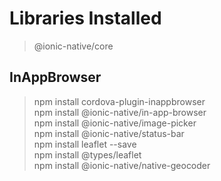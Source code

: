 # Libraries Installed

> @ionic-native/core

## InAppBrowser

> npm install cordova-plugin-inappbrowser \
> npm install @ionic-native/in-app-browser \
> npm install @ionic-native/image-picker \
> npm install @ionic-native/status-bar \
> npm install leaflet --save \
> npm install @types/leaflet \
> npm install @ionic-native/native-geocoder
